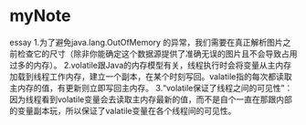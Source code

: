 # myNote
essay
1.为了避免java.lang.OutOfMemory 的异常，我们需要在真正解析图片之前检查它的尺寸（除非你能确定这个数据源提供了准确无误的图片且不会导致占用过多的内存）。
2.volatile跟Java的内存模型有关，线程执行时会将变量从主内存加载到线程工作内存，建立一个副本，在某个时刻写回。valatile指的每次都读取主内存的值，有更新则立即写回主内存。
3.“volatile保证了线程之间的可见性”：因为线程看到volatile变量会去读取主内存最新的值，而不是自个一直在那跟内部的变量副本玩，所以保证了valatile变量在各个线程间的可见性。

